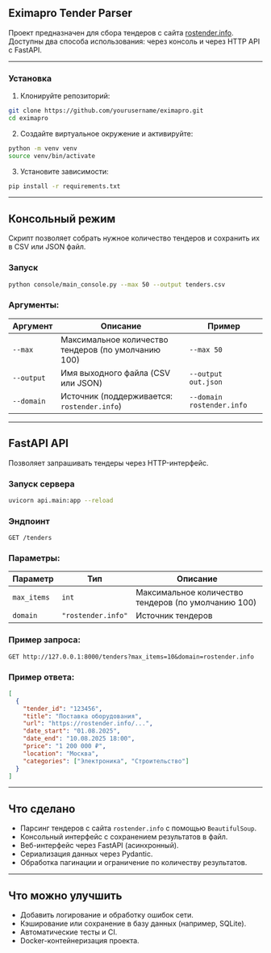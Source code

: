 ## Eximapro Tender Parser

Проект предназначен для сбора тендеров с сайта [rostender.info](https://rostender.info/extsearch). Доступны два способа использования: через консоль и через HTTP API с FastAPI.

---

### Установка

1. Клонируйте репозиторий:

```bash
git clone https://github.com/yourusername/eximapro.git
cd eximapro
```

2. Создайте виртуальное окружение и активируйте:

```bash
python -m venv venv
source venv/bin/activate
```

3. Установите зависимости:

```bash
pip install -r requirements.txt
```

---

## Консольный режим

Скрипт позволяет собрать нужное количество тендеров и сохранить их в CSV или JSON файл.

### Запуск

```bash
python console/main_console.py --max 50 --output tenders.csv
```

### Аргументы:

| Аргумент   | Описание                                            | Пример                    |
| ---------- | --------------------------------------------------- | ------------------------- |
| `--max`    | Максимальное количество тендеров (по умолчанию 100) | `--max 50`                |
| `--output` | Имя выходного файла (CSV или JSON)                  | `--output out.json`       |
| `--domain` | Источник (поддерживается: `rostender.info`)         | `--domain rostender.info` |

---

## FastAPI API

Позволяет запрашивать тендеры через HTTP-интерфейс.

### Запуск сервера

```bash
uvicorn api.main:app --reload
```

### Эндпоинт

`GET /tenders`

### Параметры:

| Параметр    | Тип                | Описание                                            |
| ----------- | ------------------ | --------------------------------------------------- |
| `max_items` | `int`              | Максимальное количество тендеров (по умолчанию 100) |
| `domain`    | `"rostender.info"` | Источник тендеров                                   |

### Пример запроса:

```
GET http://127.0.0.1:8000/tenders?max_items=10&domain=rostender.info
```

### Пример ответа:

```json
[
  {
    "tender_id": "123456",
    "title": "Поставка оборудования",
    "url": "https://rostender.info/...",
    "date_start": "01.08.2025",
    "date_end": "10.08.2025 18:00",
    "price": "1 200 000 ₽",
    "location": "Москва",
    "categories": ["Электроника", "Строительство"]
  }
]
```

---

## Что сделано

* Парсинг тендеров с сайта `rostender.info` с помощью `BeautifulSoup`.
* Консольный интерфейс с сохранением результатов в файл.
* Веб-интерфейс через FastAPI (асинхронный).
* Сериализация данных через Pydantic.
* Обработка пагинации и ограничение по количеству результатов.

---

## Что можно улучшить

* Добавить логирование и обработку ошибок сети.
* Кэширование или сохранение в базу данных (например, SQLite).
* Автоматические тесты и CI.
* Docker-контейнеризация проекта.